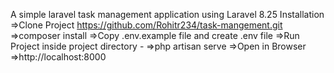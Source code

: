 A simple laravel task management application using Laravel 8.25
Installation
=>Clone Project
https://github.com/Rohitr234/task-mangement.git
=>composer install
=>Copy .env.example file and create .env file
=>Run Project inside project directory -
=>php artisan serve
=>Open in Browser
=>http://localhost:8000
